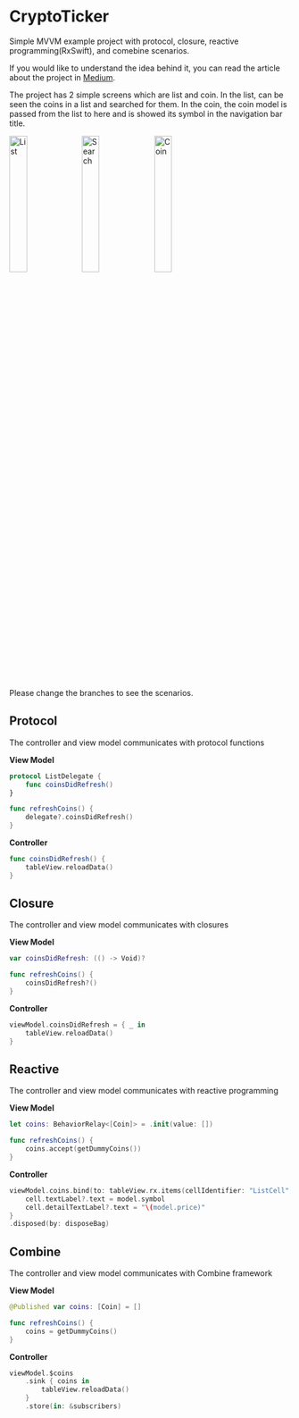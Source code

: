 # CryptoTicker
Simple MVVM example project with protocol, closure, reactive programming(RxSwift), and comebine scenarios.

If you would like to understand the idea behind it, you can read the article about the project in [Medium](https://demirciy.medium.com/mvvm-in-ios-development-with-protocol-closure-reactive-programming-rxswift-d0933b235235).

The project has 2 simple screens which are list and coin. In the list, can be seen the coins in a list and searched for them. 
In the coin, the coin model is passed from the list to here and is showed its symbol in the navigation bar title.

<a href="https://ibb.co/djmFqJ0"><img src="https://i.ibb.co/QpDLRjF/1.png" alt="List" width="25%" height="25%"></a>
<a href="https://ibb.co/25qFXkc"><img src="https://i.ibb.co/SJN6q3V/2.png" alt="Search" width="25%" height="25%"></a>
<a href="https://ibb.co/16XGMS7"><img src="https://i.ibb.co/rsp23WF/3.png" alt="Coin" width="25%" height="25%"></a>

Please change the branches to see the scenarios.

## Protocol
The controller and view model communicates with protocol functions

**View Model**
```swift
protocol ListDelegate {
    func coinsDidRefresh()
}

func refreshCoins() {
    delegate?.coinsDidRefresh()
}
```
**Controller**
```swift
func coinsDidRefresh() {
    tableView.reloadData()
}
```

## Closure
The controller and view model communicates with closures

**View Model**
```swift
var coinsDidRefresh: (() -> Void)?

func refreshCoins() {
    coinsDidRefresh?()
}
```
**Controller**
```swift
viewModel.coinsDidRefresh = { _ in
    tableView.reloadData()
}
```

## Reactive
The controller and view model communicates with reactive programming

**View Model**
```swift
let coins: BehaviorRelay<[Coin]> = .init(value: [])

func refreshCoins() {
    coins.accept(getDummyCoins())
}
```
**Controller**
```swift
viewModel.coins.bind(to: tableView.rx.items(cellIdentifier: "ListCell", cellType: UITableViewCell.self)) { index, model, cell in
    cell.textLabel?.text = model.symbol
    cell.detailTextLabel?.text = "\(model.price)"
}
.disposed(by: disposeBag)
```

## Combine
The controller and view model communicates with Combine framework

**View Model**
```swift
@Published var coins: [Coin] = []

func refreshCoins() {
    coins = getDummyCoins()
}
```

**Controller**
```swift
viewModel.$coins
    .sink { coins in
        tableView.reloadData()
    }
    .store(in: &subscribers)
```
